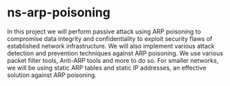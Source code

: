 # ns-arp-poisoning
In this project we will perform passive attack using ARP poisoning to compromise data integrity and confidentiality to exploit security flaws of established network infrastructure. We will also implement various attack detection and prevention techniques against ARP poisoning. We use various packet filter tools, Anti-ARP tools and more to do so. For smaller networks, we will be using static ARP tables and static IP addresses, an effective solution against ARP poisoning.
